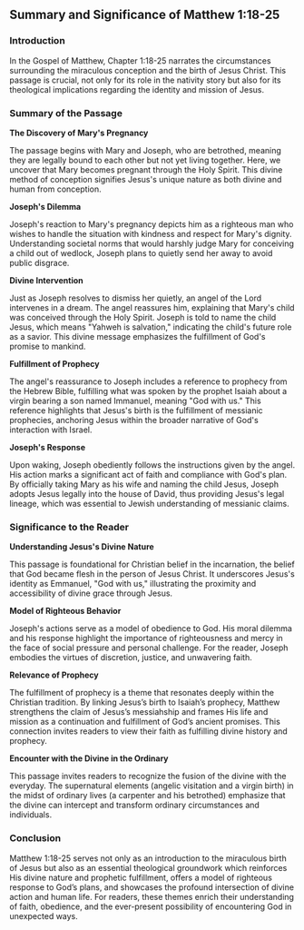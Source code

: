 ## Summary and Significance of Matthew 1:18-25

### Introduction

In the Gospel of Matthew, Chapter 1:18-25 narrates the circumstances surrounding the miraculous conception and the birth of Jesus Christ. This passage is crucial, not only for its role in the nativity story but also for its theological implications regarding the identity and mission of Jesus.

### Summary of the Passage

**The Discovery of Mary's Pregnancy**

The passage begins with Mary and Joseph, who are betrothed, meaning they are legally bound to each other but not yet living together. Here, we uncover that Mary becomes pregnant through the Holy Spirit. This divine method of conception signifies Jesus's unique nature as both divine and human from conception.

**Joseph's Dilemma**

Joseph's reaction to Mary's pregnancy depicts him as a righteous man who wishes to handle the situation with kindness and respect for Mary's dignity. Understanding societal norms that would harshly judge Mary for conceiving a child out of wedlock, Joseph plans to quietly send her away to avoid public disgrace.

**Divine Intervention**

Just as Joseph resolves to dismiss her quietly, an angel of the Lord intervenes in a dream. The angel reassures him, explaining that Mary's child was conceived through the Holy Spirit. Joseph is told to name the child Jesus, which means "Yahweh is salvation," indicating the child's future role as a savior. This divine message emphasizes the fulfillment of God's promise to mankind.

**Fulfillment of Prophecy**

The angel's reassurance to Joseph includes a reference to prophecy from the Hebrew Bible, fulfilling what was spoken by the prophet Isaiah about a virgin bearing a son named Immanuel, meaning "God with us." This reference highlights that Jesus's birth is the fulfillment of messianic prophecies, anchoring Jesus within the broader narrative of God's interaction with Israel.

**Joseph's Response**

Upon waking, Joseph obediently follows the instructions given by the angel. His action marks a significant act of faith and compliance with God's plan. By officially taking Mary as his wife and naming the child Jesus, Joseph adopts Jesus legally into the house of David, thus providing Jesus's legal lineage, which was essential to Jewish understanding of messianic claims.

### Significance to the Reader

**Understanding Jesus's Divine Nature**

This passage is foundational for Christian belief in the incarnation, the belief that God became flesh in the person of Jesus Christ. It underscores Jesus's identity as Emmanuel, "God with us," illustrating the proximity and accessibility of divine grace through Jesus.

**Model of Righteous Behavior**

Joseph's actions serve as a model of obedience to God. His moral dilemma and his response highlight the importance of righteousness and mercy in the face of social pressure and personal challenge. For the reader, Joseph embodies the virtues of discretion, justice, and unwavering faith.

**Relevance of Prophecy**

The fulfillment of prophecy is a theme that resonates deeply within the Christian tradition. By linking Jesus’s birth to Isaiah’s prophecy, Matthew strengthens the claim of Jesus’s messiahship and frames His life and mission as a continuation and fulfillment of God’s ancient promises. This connection invites readers to view their faith as fulfilling divine history and prophecy.

**Encounter with the Divine in the Ordinary**

This passage invites readers to recognize the fusion of the divine with the everyday. The supernatural elements (angelic visitation and a virgin birth) in the midst of ordinary lives (a carpenter and his betrothed) emphasize that the divine can intercept and transform ordinary circumstances and individuals.

### Conclusion

Matthew 1:18-25 serves not only as an introduction to the miraculous birth of Jesus but also as an essential theological groundwork which reinforces His divine nature and prophetic fulfillment, offers a model of righteous response to God’s plans, and showcases the profound intersection of divine action and human life. For readers, these themes enrich their understanding of faith, obedience, and the ever-present possibility of encountering God in unexpected ways.